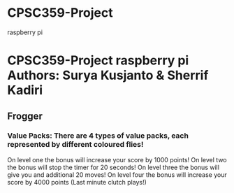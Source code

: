 # CPSC359-Project
raspberry pi
# CPSC359-Project raspberry pi  Authors: Surya Kusjanto & Sherrif Kadiri
## Frogger
### Value Packs: There are 4 types of value packs, each represented by different coloured flies!
On level one the bonus will increase your score by 1000 points!
On level two the bonus will stop the timer for 20 seconds!
On level three the bonus will give you and additional 20 moves!
On level four the bonus will increase your score by 4000 points (Last minute clutch plays!)